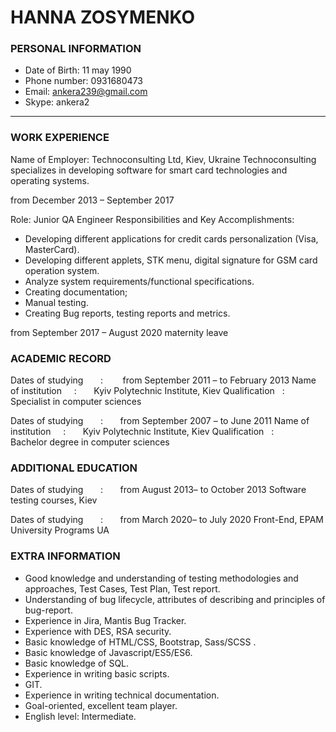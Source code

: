 # HANNA ZOSYMENKO

### PERSONAL INFORMATION

* Date of Birth: 11 may 1990 
* Phone number: 0931680473 
* Email: ankera239@gmail.com
* Skype: ankera2

***
### WORK  EXPERIENCE

Name of Employer: Technoconsulting Ltd, Kiev, Ukraine
Technoconsulting specializes in developing software for smart card technologies and operating systems.

from December 2013 – September 2017

Role: Junior QA Engineer
Responsibilities and Key Accomplishments:

* Developing different applications for credit cards personalization (Visa, MasterCard).
* Developing different applets, STK menu, digital signature for GSM card operation system.
* Analyze system requirements/functional specifications.
* Creating documentation;
* Manual testing.
* Creating Bug reports, testing reports and metrics.

from September 2017 – August 2020                                                                  maternity leave 

### ACADEMIC RECORD 

Dates of studying       :        from September 2011 – to February 2013
Name of institution     :       Kyiv Polytechnic Institute, Kiev
Qualification   :                   Specialist in computer sciences

Dates of studying       :        from September 2007 – to June 2011
Name of institution     :       Kyiv Polytechnic Institute, Kiev
Qualification   :                   Bachelor degree in computer sciences

### АDDITIONAL EDUCATION 

Dates of studying       :       from August 2013– to October 2013
Software testing courses, Kiev

Dates of studying       :       from March 2020– to July 2020
Front-End, EPAM University Programs UA

### EXTRA INFORMATION 

* Good knowledge and understanding of testing methodologies and approaches, Test Cases, Test Plan, Test report.
* Understanding of bug lifecycle, attributes of describing and principles of bug-report.
* Experience in Jira, Mantis Bug Tracker.
* Experience with DES, RSA security.
* Basic knowledge of HTML/CSS, Bootstrap, Sass/SCSS .
* Basic knowledge of Javascript/ES5/ES6.
* Basic knowledge of SQL.
* Experience in writing basic scripts.
* GIT.
* Experience in writing technical documentation.
* Goal-oriented, excellent team player.
* English level: Intermediate.
